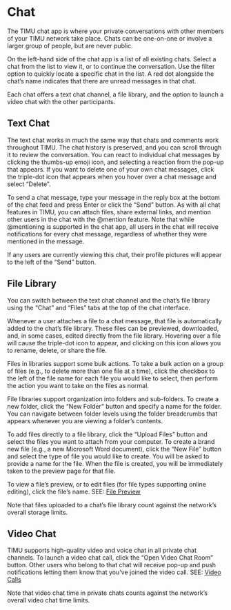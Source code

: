 # Chat

The TIMU chat app is where your private conversations with other members of your TIMU network take place. Chats can be one-on-one or involve a larger group of people, but are never public.

On the left-hand side of the chat app is a list of all existing chats. Select a chat from the list to view it, or to continue the conversation. Use the filter option to quickly locate a specific chat in the list. A red dot alongside the chat’s name indicates that there are unread messages in that chat.

Each chat offers a text chat channel, a file library, and the option to launch a video chat with the other participants.

## Text Chat

The text chat works in much the same way that chats and comments work throughout TIMU. The chat history is preserved, and you can scroll through it to review the conversation. You can react to individual chat messages by clicking the thumbs-up emoji icon, and selecting a reaction from the pop-up that appears. If you want to delete one of your own chat messages, click the triple-dot icon that appears when you hover over a chat message and select “Delete”.

To send a chat message, type your message in the reply box at the bottom of the chat feed and press Enter or click the “Send” button. As with all chat features in TIMU, you can attach files, share external links, and mention other users in the chat with the @mention feature. Note that while @mentioning is supported in the chat app, all users in the chat will receive notifications for every chat message, regardless of whether they were mentioned in the message.

If any users are currently viewing this chat, their profile pictures will appear to the left of the “Send” button.

## File Library

You can switch between the text chat channel and the chat’s file library using the “Chat” and “Files” tabs at the top of the chat interface.

Whenever a user attaches a file to a chat message, that file is automatically added to the chat’s file library. These files can be previewed, downloaded, and, in some cases, edited directly from the file library. Hovering over a file will cause the triple-dot icon to appear, and clicking on this icon allows you to rename, delete, or share the file.

Files in libraries support some bulk actions. To take a bulk action on a group of files (e.g., to delete more than one file at a time), click the checkbox to the left of the file name for each file you would like to select, then perform the action you want to take on the files as normal.

File libraries support organization into folders and sub-folders. To create a new folder, click the “New Folder” button and specify a name for the folder. You can navigate between folder levels using the folder breadcrumbs that appears whenever you are viewing a folder’s contents.

To add files directly to a file library, click the “Upload Files” button and select the files you want to attach from your computer. To create a brand new file (e.g., a new Microsoft Word document), click the “New File” button and select the type of file you would like to create. You will be asked to provide a name for the file. When the file is created, you will be immediately taken to the preview page for that file.

To view a file’s preview, or to edit files (for file types supporting online editing), click the file’s name. SEE: [File Preview](File%20Preview.html)

Note that files uploaded to a chat’s file library count against the network’s overall storage limits.

## Video Chat

TIMU supports high-quality video and voice chat in all private chat channels. To launch a video chat call, click the “Open Video Chat Room” button. Other users who belong to that chat will receive pop-up and push notifications letting them know that you’ve joined the video call. SEE: [Video Calls](Video%20Calls.html)

Note that video chat time in private chats counts against the network’s overall video chat time limits.
